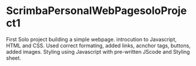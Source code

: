 # ScrimbaPersonalWebPagesoloProject1

First Solo project building a simple webpage.
introcution to Javascript, HTML and CSS. 
Used correct formating, added links, acnchor tags, buttons, added images.
Styling using Javascript with pre-written JScode and Styling sheet. 

